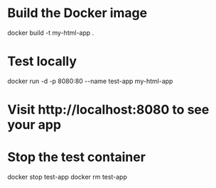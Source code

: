 # Build the Docker image
docker build -t my-html-app .

# Test locally
docker run -d -p 8080:80 --name test-app my-html-app

# Visit http://localhost:8080 to see your app
# Stop the test container
docker stop test-app
docker rm test-app